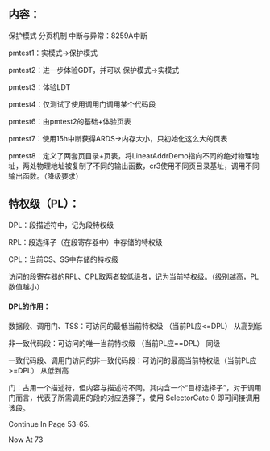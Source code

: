 ## 内容：

保护模式
分页机制
中断与异常：8259A中断

pmtest1：实模式->保护模式

pmtest2：进一步体验GDT，并可以 保护模式->实模式

pmtest3：体验LDT

pmtest4：仅测试了使用调用门调用某个代码段

pmtest6：由pmtest2的基础+体验页表

pmtest7：使用15h中断获得ARDS->内存大小，只初始化这么大的页表

pmtest8：定义了两套页目录+页表，将LinearAddrDemo指向不同的绝对物理地址，两处物理地址被复制了不同的输出函数，cr3使用不同页目录基址，调用不同输出函数。（降级要求）

## 特权级（PL）：

DPL：段描述符中，记为段特权级

RPL：段选择子（在段寄存器中）中存储的特权级

CPL：当前CS、SS中存储的特权级

访问的段寄存器的RPL、CPL取两者较低级者，记为当前特权级。（级别越高，PL数值越小）

#### DPL的作用：

数据段、调用门、TSS：可访问的最低当前特权级 （当前PL应<=DPL） 从高到低

非一致代码段：可访问的唯一当前特权级 （当前PL应==DPL） 同级

一致代码段、调用门访问的非一致代码段：可访问的最高当前特权级（当前PL应>=DPL） 从低到高



门：占用一个描述符，但内容与描述符不同。其内含一个“目标选择子”，对于调用门而言，代表了所需调用的段的对应选择子，使用 SelectorGate:0 即可间接调用该段。



Continue In Page 53-65.

Now At 73